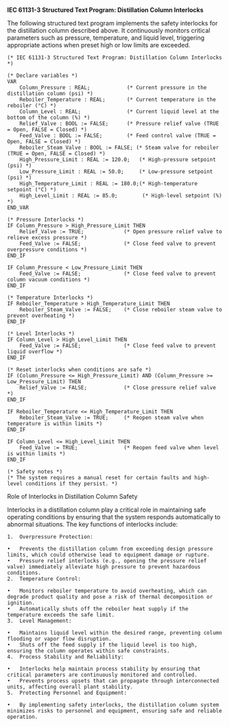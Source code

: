 **IEC 61131-3 Structured Text Program: Distillation Column Interlocks**

The following structured text program implements the safety interlocks for the distillation column described above. It continuously monitors critical parameters such as pressure, temperature, and liquid level, triggering appropriate actions when preset high or low limits are exceeded.

```
(* IEC 61131-3 Structured Text Program: Distillation Column Interlocks *)

(* Declare variables *)
VAR
    Column_Pressure : REAL;            (* Current pressure in the distillation column (psi) *)
    Reboiler_Temperature : REAL;       (* Current temperature in the reboiler (°C) *)
    Column_Level : REAL;               (* Current liquid level at the bottom of the column (%) *)
    Relief_Valve : BOOL := FALSE;      (* Pressure relief valve (TRUE = Open, FALSE = Closed) *)
    Feed_Valve : BOOL := FALSE;        (* Feed control valve (TRUE = Open, FALSE = Closed) *)
    Reboiler_Steam_Valve : BOOL := FALSE; (* Steam valve for reboiler (TRUE = Open, FALSE = Closed) *)
    High_Pressure_Limit : REAL := 120.0;   (* High-pressure setpoint (psi) *)
    Low_Pressure_Limit : REAL := 50.0;     (* Low-pressure setpoint (psi) *)
    High_Temperature_Limit : REAL := 180.0;(* High-temperature setpoint (°C) *)
    High_Level_Limit : REAL := 85.0;        (* High-level setpoint (%) *)
END_VAR

(* Pressure Interlocks *)
IF Column_Pressure > High_Pressure_Limit THEN
    Relief_Valve := TRUE;             (* Open pressure relief valve to relieve excess pressure *)
    Feed_Valve := FALSE;              (* Close feed valve to prevent overpressure conditions *)
END_IF

IF Column_Pressure < Low_Pressure_Limit THEN
    Feed_Valve := FALSE;              (* Close feed valve to prevent column vacuum conditions *)
END_IF

(* Temperature Interlocks *)
IF Reboiler_Temperature > High_Temperature_Limit THEN
    Reboiler_Steam_Valve := FALSE;    (* Close reboiler steam valve to prevent overheating *)
END_IF

(* Level Interlocks *)
IF Column_Level > High_Level_Limit THEN
    Feed_Valve := FALSE;              (* Close feed valve to prevent liquid overflow *)
END_IF

(* Reset interlocks when conditions are safe *)
IF (Column_Pressure <= High_Pressure_Limit) AND (Column_Pressure >= Low_Pressure_Limit) THEN
    Relief_Valve := FALSE;            (* Close pressure relief valve *)
END_IF

IF Reboiler_Temperature <= High_Temperature_Limit THEN
    Reboiler_Steam_Valve := TRUE;     (* Reopen steam valve when temperature is within limits *)
END_IF

IF Column_Level <= High_Level_Limit THEN
    Feed_Valve := TRUE;               (* Reopen feed valve when level is within limits *)
END_IF

(* Safety notes *)
(* The system requires a manual reset for certain faults and high-level conditions if they persist. *)
```

Role of Interlocks in Distillation Column Safety

Interlocks in a distillation column play a critical role in maintaining safe operating conditions by ensuring that the system responds automatically to abnormal situations. The key functions of interlocks include:

	1.	Overpressure Protection:
 
	•	Prevents the distillation column from exceeding design pressure limits, which could otherwise lead to equipment damage or rupture.
	•	Pressure relief interlocks (e.g., opening the pressure relief valve) immediately alleviate high pressure to prevent hazardous conditions.
	2.	Temperature Control:
 
	•	Monitors reboiler temperature to avoid overheating, which can degrade product quality and pose a risk of thermal decomposition or ignition.
	•	Automatically shuts off the reboiler heat supply if the temperature exceeds the safe limit.
	3.	Level Management:
 
	•	Maintains liquid level within the desired range, preventing column flooding or vapor flow disruption.
	•	Shuts off the feed supply if the liquid level is too high, ensuring the column operates within safe constraints.
	4.	Process Stability and Reliability:
 
	•	Interlocks help maintain process stability by ensuring that critical parameters are continuously monitored and controlled.
	•	Prevents process upsets that can propagate through interconnected units, affecting overall plant stability.
	5.	Protecting Personnel and Equipment:
 
	•	By implementing safety interlocks, the distillation column system minimizes risks to personnel and equipment, ensuring safe and reliable operation.
